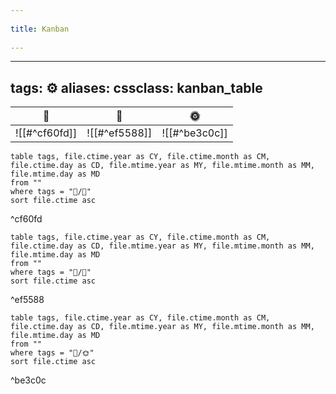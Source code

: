 --- 
title: Kanban 
---
---
tags: ⚙️
aliases: 
cssclass: kanban_table
---

| 🌱️           | 🌿️           | 🌞️           |
| ------------- | ------------- | ------------- |
| ![[#^cf60fd]] | ![[#^ef5588]] | ![[#^be3c0c]] | 

```dataview
table tags, file.ctime.year as CY, file.ctime.month as CM, file.ctime.day as CD, file.mtime.year as MY, file.mtime.month as MM, file.mtime.day as MD
from ""
where tags = "📝️/🌱️"
sort file.ctime asc
```

^cf60fd

```dataview
table tags, file.ctime.year as CY, file.ctime.month as CM, file.ctime.day as CD, file.mtime.year as MY, file.mtime.month as MM, file.mtime.day as MD
from ""
where tags = "📝️/🌿️"
sort file.ctime asc
```

^ef5588

```dataview
table tags, file.ctime.year as CY, file.ctime.month as CM, file.ctime.day as CD, file.mtime.year as MY, file.mtime.month as MM, file.mtime.day as MD
from ""
where tags = "📝️/🌞️"
sort file.ctime asc
```

^be3c0c
